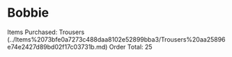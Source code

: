 # Bobbie

Items Purchased: Trousers (../Items%2073bfe0a7273c488daa8102e52899bba3/Trousers%20aa25896e74e2427d89bd02f17c03731b.md)
Order Total: 25